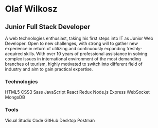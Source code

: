# Olaf Wilkosz
## Junior Full Stack Developer

A web technologies enthusiast, taking his first steps into IT as Junior Web Developer. Open to new challenges, with strong will to gather new experience in return of utilizing and continuously expanding freshly-acquired skills. With over 10 years of professional assistance in solving complex issues in international environment of the most demanding branches of tourism, highly motivated to switch into different field of industry and aim to gain practical expertise.

### Technologies

HTML5
CSS3
Sass
JavaScript
React
Redux
Node.js
Express
WebSocket
MongoDB

### Tools

Visual Studio Code
GitHub Desktop
Postman